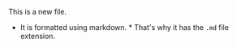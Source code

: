 This is a new file.  
* It is formatted using markdown. * That's why it has the `.md` file extension.
